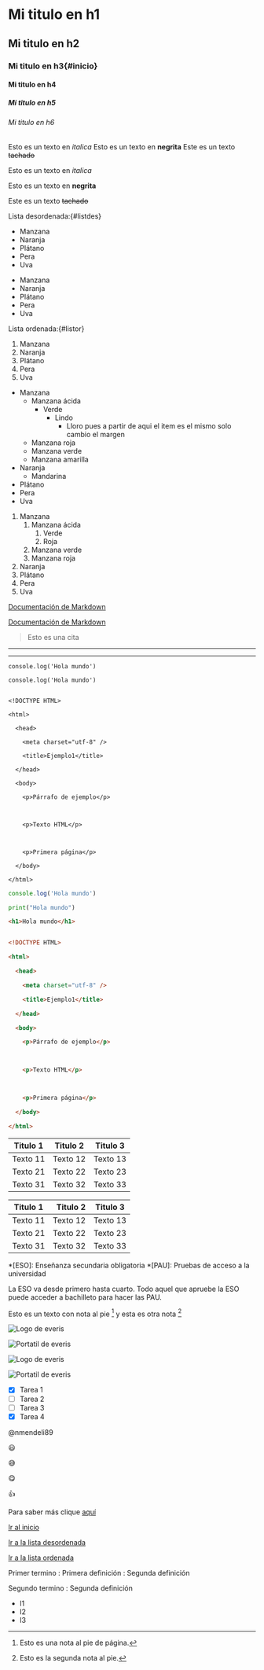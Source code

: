 <!-- Esto es un comentario -->

<!-- HEADINGS -->

# Mi titulo en h1 
## Mi titulo en h2
### Mi titulo en h3{#inicio}
#### Mi titulo en h4
##### Mi titulo en h5
###### Mi titulo en h6

<!-- Con un salto de linea lo escribe todo en la misma linea -->

Esto es un texto en *italica*
Esto es un texto en **negrita** 
Este es un texto ~~tachado~~

<!-- En cambio con dos saltos de lineas lo escribe todo en lineas diferentes -->

Esto es un texto en *italica*

Esto es un texto en **negrita** 

Este es un texto ~~tachado~~

<!-- Lista desordenada -->

<!-- Hay de dos maneras de hacerlo, con un asterisco * o con un más + -->
Lista desordenada:{#listdes}
* Manzana
* Naranja
* Plátano
* Pera
* Uva

+ Manzana
+ Naranja
+ Plátano
+ Pera
+ Uva

<!-- Lista ordenada -->
Lista ordenada:{#listor}
1. Manzana
2. Naranja
3. Plátano
4. Pera
5. Uva

<!-- Lista desordenada con subitems -->
* Manzana
    * Manzana ácida
        * Verde
            * Lindo
                * Lloro pues a partir de aqui el item es el mismo solo cambio el margen
    * Manzana roja
    * Manzana verde
    * Manzana amarilla
* Naranja
    * Mandarina
* Plátano
* Pera
* Uva

<!-- Lista ordenada -->
1. Manzana
    1. Manzana ácida
        1. Verde
        2. Roja
    2. Manzana verde
    3. Manzana roja
2. Naranja
3. Plátano
4. Pera
5. Uva

<!-- Enlaces -->

<!-- Si pasas el ratón por encima de Documentación de Markdown aparece la dirección web pues no añadimos etiqueta  -->
[Documentación de Markdown](https://es.wikipedia.org/wiki/Markdown)


<!-- En este caso, si pasas el ratón por encima de Documentación de Markdown aparece el texto "Markdown es un lenguaje de marcado ligero." pues es lo que añadimos en la etiqueta  -->

[Documentación de Markdown](https://es.wikipedia.org/wiki/Markdown "Markdown es un lenguaje de marcado ligero.")

<!-- Citas -->

> Esto es una cita

<!-- Lineas -->
<!-- Hay dos maneras: La primera es con tres guiones seguidos -->

--- 
 
 <!-- Y la otra es con tres subguiones seguidos -->
___

<!-- Codigo -->
<!-- De una sola linea -->

`console.log('Hola mundo')`

<!-- O tambien -->

`
console.log('Hola mundo')
`

<!-- De varias lineas -->

```

<!DOCTYPE HTML>

<html>

  <head>

    <meta charset="utf-8" />

    <title>Ejemplo1</title>

  </head>

  <body>

    <p>Párrafo de ejemplo</p>



    <p>Texto HTML</p>



    <p>Primera página</p>

  </body>

</html>
```

<!-- Tambien se puede especificar el lenguaje y asi resaltar en colores -->
<!-- De una sola linea -->

<!-- En este caso ya no te sirve el hacerlo con unas comillas ni escribirlo en una linea, requiere minimo de tres lineas, una para las comillas de apertura con el lenguaje, otra para las comillas de cierre y otra como mínimo para el codigo -->

```javascript 
console.log('Hola mundo')
```

```python 
print("Hola mundo")
```

```html
<h1>Hola mundo</h1>
```



<!-- De varias lineas -->

```html

<!DOCTYPE HTML>

<html>

  <head>

    <meta charset="utf-8" />

    <title>Ejemplo1</title>

  </head>

  <body>

    <p>Párrafo de ejemplo</p>



    <p>Texto HTML</p>



    <p>Primera página</p>

  </body>

</html>
```

<!-- Tablas -->

| Titulo 1 | Titulo 2 | Titulo 3 |
| -------- | -------- | -------- |
| Texto 11 | Texto 12 | Texto 13 |
| Texto 21 | Texto 22 | Texto 23 |
| Texto 31 | Texto 32 | Texto 33 |

<!-- En las barras - (es obligatoria que este en la segunda linea de la tabla) se puede poner todo barras o dos puntos al comienzo y/o al final -->

| Titulo 1 | Titulo 2 | Titulo 3 |
| :------: | -------: | -------- |
| Texto 11 | Texto 12 | Texto 13 |
| Texto 21 | Texto 22 | Texto 23 |
| Texto 31 | Texto 32 | Texto 33 |


*[ESO]: Enseñanza secundaria obligatoria 
*[PAU]: Pruebas de acceso a la universidad

La ESO va desde primero hasta cuarto. Todo aquel que apruebe la ESO puede acceder a bachilleto para hacer las PAU.


Esto es un texto con nota al pie [^nota1] y esta es otra nota [^nota2]

[^nota1]: Esto es una nota al pie de página.
[^nota2]: Esto es la segunda nota al pie.

<!-- Imagenes -->

<!-- Por web, si falla la imagen, si no la encuentra, sale lo que este en [] -->
![Logo de everis](https://www.fororecursoshumanos.com/wp-content/uploads/2017/03/Everis.jpg)

<!-- Por imagen local en el proyecto, si falla la imagen, si no la encuentra, sale lo que este en [] -->
![Portatil de everis](portatil.jpg)

<!-- Ahora si pasas el ratón por encima de la foto te sale una eqtiqueta con el texto que insertes -->
![Logo de everis](https://www.fororecursoshumanos.com/wp-content/uploads/2017/03/Everis.jpg "Este es el clásico logo de Everis")


![Portatil de everis](portatil.jpg "Este es el portátil de Everis que se da por defecto a sus empleados")

<!-- Markdown con Github -->

<!-- Tutum (Lista con items marcados o no), en este visualizador no se ve -->

<!-- Si se pone [x] significa el elemento esta marcado o realizado es decir que tiene un check, en cambio [ ] significa que no se marcado o no realizado es decir no tiene un check -->

* [x] Tarea 1
* [ ] Tarea 2
* [ ] Tarea 3
* [x] Tarea 4

<!-- Para mencionar a un usuario de Github, es decir cuando suba el repositorio dicho usuario (el que aparezca despues del arroba) recibira una notificación -->

@nmendeli89

<!-- Emoji -->

<!-- Simplemente es buscar el emoji que quieras en la web https://gist.github.com/rxaviers/7360908 o buscando github emoji o github emoji markdown y copiar y pegar el codigo que te facilite, sin requerir nada mas (todos empiezan y terminan por :) -->

:smiley:

:sweat_smile:

:yum:

:+1:

<!-- Para saber más acceda a https://github.com/adam-p/markdown-here/wiki/Markdown-Cheatsheet o simplemente busque github markdown -->
Para saber más clique [aquí](https://github.com/adam-p/markdown-here/wiki/Markdown-Cheatsheet)


[Ir al inicio](#inicio)

[Ir a la lista desordenada](#listdes)

[Ir a la lista ordenada](#listor)


Primer termino
 : Primera definición
 : Segunda definición

Segundo termino
 : Segunda definición

* l1
* l2
* l3
